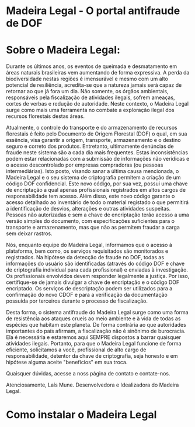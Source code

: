 # Madeira Legal - O portal antifraude de DOF

# Sobre o Madeira Legal:
  Durante os últimos anos, os eventos de queimada e desmatamento em áreas naturais brasileiras vem aumentando de forma expressiva. A perda da biodiversidade nestas regiões é imensurável e mesmo com um alto potencial de resiliência, acredita-se que a natureza jamais será capaz de retornar ao que já fora um dia. Não somente, os órgãos ambientais, responsáveis pela fiscalização de atividades ilegais, sofrem ameaças, cortes de verbas e redução de autoridade. Neste contexto, o Madeira Legal surge como mais uma ferramenta no combate a exploração ilegal dos recursos florestais destas áreas. 

  Atualmente, o controle do transporte e do armazenamento de recursos florestais é feito pelo Documento de Origem Florestal (DOF) o qual, em sua essência, visa garantir a origem, transporte, armazenamento e o destino seguro e correto dos produtos. Entretanto, ultimamente denúncias de fraude neste sistema são a cada dia mais frequentes. Estas inconsistências podem estar relacionadas com a submissão de informações não verídicas e o acesso descontrolado por empresas compradoras (ou pessoas intermediárias). Isto posto, visando sanar a última causa mencionada, o Madeira Legal e o seu sistema de criptografia permitem a criação de um código DOF confidencial. Este novo código, por sua vez, possui uma chave de encriptação a qual apenas profissionais registrados em altos cargos de responsabilidade tem acesso. Além disso, este novo código garante o acesso detalhado ao inventário de todo o material registado o que permitirá a identificação de desvios, alterações e outras atividades suspeitas. Pessoas não autorizadas e sem a chave de encriptação terão acesso a uma versão simples do documento, com especificações suficientes para o transporte e armazenamento, mas que não as permitem fraudar a carga sem deixar rastros.

  Nós, enquanto equipe do Madeira Legal, informamos que o acesso à plataforma, bem como, os serviços requisitados são monitorados e registrados. Na hipótese da detecção de fraude no DOF, todas as informações do usuário são identificadas (através do código DOF e chave de criptografia individual para cada profissional) e enviadas à investigação. Os profissionais envolvidos devem responder legalmente a justiça. Por isso, certifique-se de jamais divulgar a chave de encriptação e o código DOF encriptado. Os serviços de descriptação podem ser utilizados para a confirmação do novo CDOF e para a verificação da documentação possuída por terceiros durante o processo de fiscalização.

  Desta forma, o sistema antifraude do Madeira Legal surge como uma forma de resistência aos ataques crueis ao meio ambiente e à vida de todas as espécies que habitam este planeta. De forma contrária ao que autoridades importantes do país afirmam, a fiscalização não é sinônimo de burocracia. Ela é necessária e estaremos aqui SEMPRE dispostos a barrar quaisquer atividades ilegais. Portanto, para que o Madeira Legal funcione de forma eficiente, solicitamos a você, profissional de alto cargo de responsabilidade, detentor da chave de criptografia, seja honesto e em hipótese alguma aceite  "benefícios" em sua troca.

  Quaisquer dúvidas, acesse a noss página de contato e contate-nos.

  Atenciosamente,
  Laís Mune. 
  Desenvolvedora e Idealizadora do Madeira Legal.

# Como instalar o Madeira Legal
